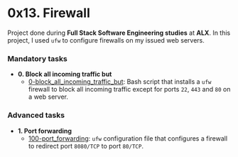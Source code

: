 # 0x13. Firewall

Project done during **Full Stack Software Engineering studies** at **ALX**.
In this project, I used `ufw` to configure firewalls on my issued web servers.

### Mandatory tasks

* **0. Block all incoming traffic but**
  * [0-block_all_incoming_traffic_but](./1-block_all_incoming_traffic_but): Bash
  script that installs a `ufw` firewall to block all incoming traffic except for
  ports `22`, `443` and `80` on a web server.

### Advanced tasks

* **1. Port forwarding**
  * [100-port_forwarding](./100-port_forwarding): `ufw` configuration file that
  configures a firewall to redirect port `8080/TCP` to port `80/TCP`.
